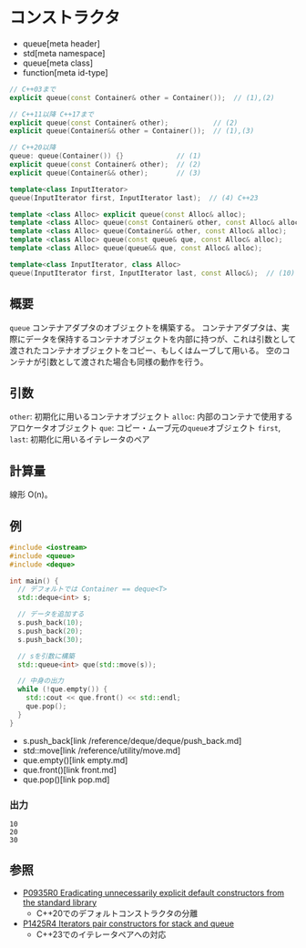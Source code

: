 # コンストラクタ
* queue[meta header]
* std[meta namespace]
* queue[meta class]
* function[meta id-type]

```cpp
// C++03まで
explicit queue(const Container& other = Container());  // (1),(2)

// C++11以降 C++17まで
explicit queue(const Container& other);           // (2)
explicit queue(Container&& other = Container());  // (1),(3)

// C++20以降
queue: queue(Container()) {}             // (1)
explicit queue(const Container& other);  // (2)
explicit queue(Container&& other);       // (3)

template<class InputIterator>
queue(InputIterator first, InputIterator last);  // (4) C++23

template <class Alloc> explicit queue(const Alloc& alloc);                // (5) C++11
template <class Alloc> queue(const Container& other, const Alloc& alloc); // (6) C++11
template <class Alloc> queue(Container&& other, const Alloc& alloc);      // (7) C++11
template <class Alloc> queue(const queue& que, const Alloc& alloc);       // (8) C++11
template <class Alloc> queue(queue&& que, const Alloc& alloc);            // (9) C++11

template<class InputIterator, class Alloc>
queue(InputIterator first, InputIterator last, const Alloc&);  // (10) C++23
```

## 概要
`queue` コンテナアダプタのオブジェクトを構築する。 
コンテナアダプタは、実際にデータを保持するコンテナオブジェクトを内部に持つが、これは引数として渡されたコンテナオブジェクトをコピー、もしくはムーブして用いる。 
空のコンテナが引数として渡された場合も同様の動作を行う。


## 引数
`other`: 初期化に用いるコンテナオブジェクト
`alloc`: 内部のコンテナで使用するアロケータオブジェクト
`que`: コピー・ムーブ元の`queue`オブジェクト
`first`, `last`: 初期化に用いるイテレータのペア

## 計算量
線形 O(n)。


## 例
```cpp example
#include <iostream>
#include <queue>
#include <deque>

int main() {
  // デフォルトでは Container == deque<T>
  std::deque<int> s;

  // データを追加する
  s.push_back(10);
  s.push_back(20);
  s.push_back(30);

  // sを引数に構築
  std::queue<int> que(std::move(s));

  // 中身の出力
  while (!que.empty()) {
    std::cout << que.front() << std::endl;
    que.pop();
  }
}
```
* s.push_back[link /reference/deque/deque/push_back.md]
* std::move[link /reference/utility/move.md]
* que.empty()[link empty.md]
* que.front()[link front.md]
* que.pop()[link pop.md]

### 出力
```
10
20
30
```

## 参照
- [P0935R0 Eradicating unnecessarily explicit default constructors from the standard library](http://www.open-std.org/jtc1/sc22/wg21/docs/papers/2018/p0935r0.html)
    - C++20でのデフォルトコンストラクタの分離
- [P1425R4 Iterators pair constructors for stack and queue](http://www.open-std.org/jtc1/sc22/wg21/docs/papers/2021/p1425r4.pdf)
    - C++23でのイテレータペアへの対応
